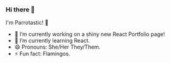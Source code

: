 ### Hi there 👋

I'm Parrotastic! 🦜

- 🔭 I’m currently working on a shiny new React Portfolio page!
- 🌱 I’m currently learning React.
- 😄 Pronouns: She/Her They/Them.
- ⚡ Fun fact: Flamingos.

<!--
**Parrotastic/Parrotastic** is a ✨ _special_ ✨ repository because its `README.md` (this file) appears on your GitHub profile.

Here are some ideas to get you started:

- 🔭 I’m currently working on ...
- 🌱 I’m currently learning ...
- 👯 I’m looking to collaborate on ...
- 🤔 I’m looking for help with ...
- 💬 Ask me about ...
- 📫 How to reach me: ...
- 😄 Pronouns: ...
- ⚡ Fun fact: ...
-->
